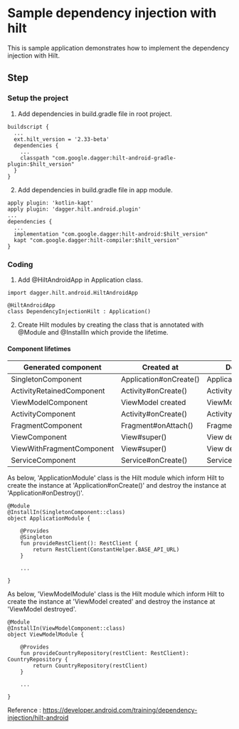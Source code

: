 # Sample dependency injection with hilt
This is sample application demonstrates how to implement the dependency injection with Hilt.

## Step
### Setup the project
1. Add dependencies in build.gradle file in root project.
```
buildscript {
  ...
  ext.hilt_version = '2.33-beta'
  dependencies {
    ...
    classpath "com.google.dagger:hilt-android-gradle-plugin:$hilt_version"
  }
}
```

2. Add dependencies in build.gradle file in app module.
```
apply plugin: 'kotlin-kapt'
apply plugin: 'dagger.hilt.android.plugin'
...
dependencies {
  ...
  implementation "com.google.dagger:hilt-android:$hilt_version"
  kapt "com.google.dagger:hilt-compiler:$hilt_version"
}
```

### Coding
1. Add @HiltAndroidApp in Application class.
```
import dagger.hilt.android.HiltAndroidApp

@HiltAndroidApp
class DependencyInjectionHilt : Application()
```

2. Create Hilt modules by creating the class that is annotated with @Module and @InstallIn which provide the lifetime.

#### Component lifetimes

| Generated component       | Created at             | Destroyed at            |
| ------------------------- | ---------------------- | ----------------------- |
| SingletonComponent        | Application#onCreate() | Application#onDestroy() |
| ActivityRetainedComponent | Activity#onCreate()    | Activity#onDestroy()    |
| ViewModelComponent        | ViewModel created      | ViewModel destroyed     |
| ActivityComponent	        | Activity#onCreate()	   | Activity#onDestroy()    |
| FragmentComponent	        | Fragment#onAttach()    | Fragment#onDestroy()    |
| ViewComponent	            | View#super()	         | View destroyed          |
| ViewWithFragmentComponent	| View#super()           | View destroyed          |
| ServiceComponent	        | Service#onCreate()     | Service#onDestroy()     |

As below, 'ApplicationModule' class is the Hilt module which inform Hilt to create the instance at 'Application#onCreate()' and destroy the instance at 'Application#onDestroy()'.
```
@Module
@InstallIn(SingletonComponent::class)
object ApplicationModule {

    @Provides
    @Singleton
    fun provideRestClient(): RestClient {
        return RestClient(ConstantHelper.BASE_API_URL)
    }

    ...

}
```

As below, 'ViewModelModule' class is the Hilt module which inform Hilt to create the instance at 'ViewModel created' and destroy the instance at 'ViewModel destroyed'.
```
@Module
@InstallIn(ViewModelComponent::class)
object ViewModelModule {

    @Provides
    fun provideCountryRepository(restClient: RestClient): CountryRepository {
        return CountryRepository(restClient)
    }

    ...

}
```

Reference : https://developer.android.com/training/dependency-injection/hilt-android
